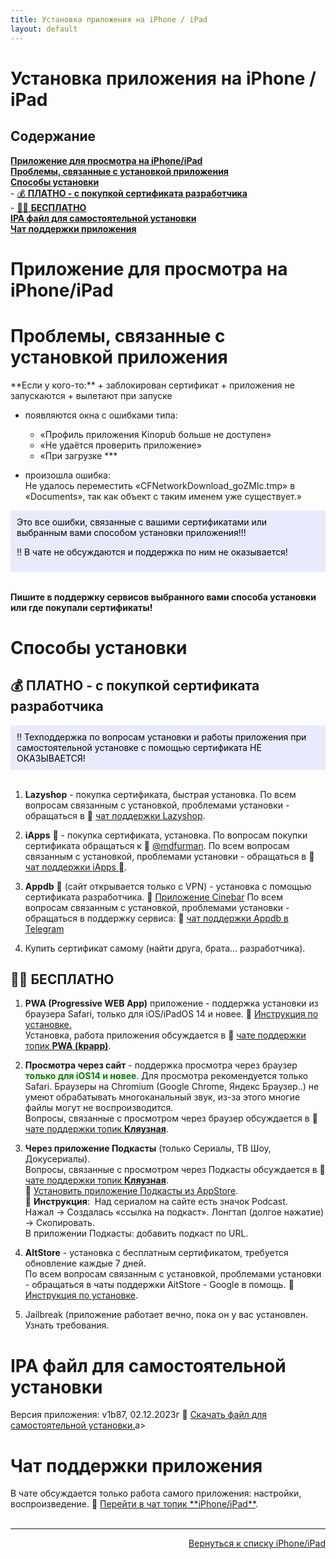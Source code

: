 ```yaml
---
title: Установка приложения на iPhone / iPad
layout: default
---
```

# Установка приложения на iPhone / iPad


<h2 id="toc">Содержание</h2>

[**Приложение для просмотра на iPhone/iPad**](#1)  
[**Проблемы, связанные с установкой приложения**](#2)  
[**Способы установки**](#3)  
    - [💰 **ПЛАТНО - c покупкой сертификата разработчика**](#3-1)  
    - [🏴‍☠️ **БЕСПЛАТНО**](#3-2)  
[**IPA файл для самостоятельной установки**](#4)  
[**Чат поддержки приложения**](#5)  



<h1 id="1">Приложение для просмотра на iPhone/iPad</h1>

<h1 id="2">Проблемы, связанные с установкой приложения</h1>
**Если у кого-то:**  
+ заблокирован сертификат  
+ приложения не запускаются  
+ вылетают при запуске  

+ появляются окна с ошибками типа:  
  + «Профиль приложения Kinopub больше не доступен»
  +  «Не удаётся проверить приложение»  
  + «При загрузке ***  
   
+ произошла ошибка:  
    Не удалось переместить «CFNetworkDownload_goZMIc.tmp» в «Documents», так как объект с таким именем уже существует.»

<div style="background-color: #E9EAFC; color: #000000; padding: 10px;">
Это все ошибки, связанные с вашими сертификатами или выбранным вами способом установки приложения!!!  

‼️ В чате не обсуждаются и поддержка по ним не оказывается!</div><br>

**Пишите в поддержку сервисов выбранного вами способа установки или где покупали сертификаты!**

<h1 id="1">Способы установки</h1>
<h2 id="2-1">💰 ПЛАТНО - c покупкой сертификата разработчика</h2>

<div style="background-color: #E9EAFC; color: #000000; padding: 10px;">‼️ Техподдержка по вопросам установки и работы приложения при самостоятельной установке с помощью сертификата НЕ ОКАЗЫВАЕТСЯ!</div><br>

1. **Lazyshop**  - покупка сертификата, быстрая установка. По всем вопросам связанным с установкой, проблемами установки - обращаться в  🔗 <a href="https://t.me/lazyshop_chat" target="_blank" rel="noopener noreferrer">чат поддержки Lazyshop</a>.   

2. **iApps**  - покупка сертификата, установка.
По вопросам покупки сертификата обращаться к 🔗  <a href="https://t.me/mdfurman" target="_blank" rel="noopener noreferrer">@mdfurman</a>.
По всем вопросам связанным с установкой, проблемами установки - обращаться в 🔗  <a href="https://t.me/+2pY6pVi7PRpmMDli" target="_blank" rel="noopener noreferrer">чат поддержки iApps </a>.

4. **Appdb**  (сайт открывается только с VPN) - установка с помощью сертификата разработчика.
🔗 <a href="https://appdb.to/details/02f3cfcb5a6b2cbd2bfc1a3cb5e33ddf75ea773a" target="_blank" rel="noopener noreferrer">Приложение Cinebar</a>
По всем вопросам связанным с установкой, проблемами установки - обращаться в поддержку сервиса:   🔗 <a href="https://t.me/appdb_telegram" target="_blank" rel="noopener noreferrer">чат поддержки Appdb в Telegram</a>

5. Купить сертификат самому (найти друга, брата... разработчика).

<h2 id="2-2">🏴‍☠️ БЕСПЛАТНО</h2>

1. **PWA (Progressive WEB App)** приложение - поддержка установки из браузера Safari, только для iOS/iPadOS 14 и новее. 
🔗 <a href="https://lazykpub.github.io/Lazykpub/pages/ios" target="_blank" rel="noopener noreferrer">Инструкция по установке.</a>  
Установка, работа приложения обсуждается в 🔗 <a href="https://tg.kprtfm.com/" target="_blank" rel="noopener noreferrer">чате поддержки топик **PWA (kpapp)**</a>.

2. **Просмотра через сайт** - поддержка просмотра через браузер <span style="color: green; font-weight: bold;">только для iOS14 и новее</span>.
Для просмотра рекомендуется только Safari. Браузеры на Chromium (Google Chrome, Яндекс Браузер..) не умеют обрабатывать многоканальный звук, из-за этого многие файлы могут не воспроизводится.  
Вопросы, связанные с просмотром через браузер обсуждается в 🔗 <a href="https://tg.kprtfm.com/" target="_blank" rel="noopener noreferrer">чате поддержки топик **Кляузная**</a>.

3. **Через приложение Подкасты** (только Сериалы, ТВ Шоу, Докусериалы).  
Вопросы, связанные с просмотром через Подкасты обсуждается в 🔗 <a href="https://tg.kprtfm.com/" target="_blank" rel="noopener noreferrer">чате поддержки топик **Кляузная**</a>.  
🔗 <a href="https://apps.apple.com/ru/app/подкасты/id525463029" target="_blank" rel="noopener noreferrer">Установить приложение Подкасты из AppStore</a>.  
📌 **Инструкция**:  Над сериалом на сайте есть значок Podcast.  
Нажал → Создалась «ссылка на подкаст». Лонгтап (долгое нажатие) → Скопировать.  
В приложении Подкасты:  добавить подкаст по URL.  
4. **AltStore** - установка с бесплатным сертификатом, требуется обновление каждые 7 дней.  
По всем вопросам связанным с установкой, проблемами установки - обращаться в чаты поддержки AitStore - Google в помощь.
🔗 <a href="" target="_blank" rel="noopener noreferrer">Инструкция по установке</a>.

5. Jailbreak (приложение работает вечно, пока он у вас установлен. Узнать требования.

<h1 id="4">IPA файл для самостоятельной установки</h1>
Версия приложения: v1b87, 02.12.2023г
🔗 <a href="https://t.me/thechannelnumberone/4" target="_blank" rel="noopener noreferrer">Скачать файл для самостоятельной установки.</a>a>


<h1 id="5">Чат поддержки приложения</h1>
В чате обсуждается только работа самого приложения: настройки,  воспроизведение.  
🔗 <a href="https://tg.kprtfm.com/" target="_blank" rel="noopener noreferrer">Перейти в чат топик **iPhone/iPad**</a>.<br><br>

---
<p align="right"><a href="https://lazykpub.github.io/Lazykpub/pages/ios">Вернуться к списку iPhone/iPad</a></p>
